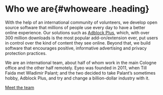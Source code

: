 <span>Who we are</span>{#whoweare .heading}
=================================

With the help of an international community of volunteers, we develop open source software that millions of people use every day to have a better online experience. Our solutions such as [Adblock Plus](https://adblockplus.org/), which, with over 300 million downloads is the most popular add-on/extension ever, put users in control over the kind of content they see online. Beyond that, we build software that encourages positive, informative advertising and privacy protection practices.

We are an international team, about half of whom work in the main Cologne office and the other half remotely. Eyeo was founded in 2011, when Till Faida met Wladimir Palant; and the two decided to take Palant’s sometimes hobby, Adblock Plus, and try and change a billion-dollar industry with it.

[Meet the team](team)
